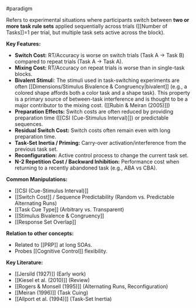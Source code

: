 #paradigm

Refers to experimental situations where participants switch between **two or more task rule sets** applied sequentially across trials ([[Number of Tasks]]=1 per trial, but multiple task sets active across the block).

**Key Features:**

- **Switch Cost:** RT/Accuracy is worse on switch trials (Task A -> Task B) compared to repeat trials (Task A -> Task A).
- **Mixing Cost:** RT/Accuracy on repeat trials is worse than in single-task blocks.
- **Bivalent Stimul**i: The stimuli used in task-switching experiments are often [[Dimensions/Stimulus Bivalence & Congruency|bivalent]] (e.g., a colored shape affords both a color task and a shape task). This property is a primary source of between-task interference and is thought to be a major contributor to the mixing cost. ([[Rubin & Meiran (2005)]])
- **Preparation Effects:** Switch costs are often reduced by providing preparation time ([[CSI (Cue-Stimulus Interval)]]) or predictable sequences.
- **Residual Switch Cost:** Switch costs often remain even with long preparation time.
- **Task-Set Inertia / Priming:** Carry-over activation/interference from the previous task set.
- **Reconfiguration:** Active control process to change the current task set.
- **N-2 Repetition Cost / Backward Inhibition:** Performance cost when returning to a recently abandoned task (e.g., ABA vs CBA).

**Common Manipulations:**

- [[CSI (Cue-Stimulus Interval)]]
- [[Switch Cost]] / Sequence Predictability (Random vs. Predictable Alternating Runs)
- [[Task Cue Type]] (Arbitrary vs. Transparent)
- [[Stimulus Bivalence & Congruency]]
- [[Response Set Overlap]]

**Relation to other concepts:**

- Related to [[PRP]] at long SOAs.
- Probes [[Cognitive Control]] flexibility.

**Key Literature:**

- [[Jersild (1927)]] (Early work)
- [[Kiesel et al. (2010)]] (Review)
- [[Rogers & Monsell (1995)]] (Alternating Runs, Reconfiguration)
- [[Meiran (1996)]] (Task Cuing)
- [[Allport et al. (1994)]] (Task-Set Inertia)